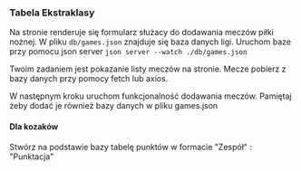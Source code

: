 ### Tabela Ekstraklasy

Na stronie renderuje się formularz służacy do dodawania meczów piłki nożnej.
W pliku `db/games.json` znajduje się baza danych ligi. Uruchom baze przy pomocu json server `json server --watch ./db/games.json`

Twoim zadaniem jest pokazanie listy meczów na stronie. Mecze pobierz z bazy danych przy pomocy fetch lub axios.

W następnym kroku uruchom funkcjonalność dodawania meczów. Pamiętaj żeby dodać je również bazy danych w pliku games.json

#### Dla kozaków
Stwórz na podstawie bazy tabelę punktów w formacie
"Zespół" : "Punktacja"
